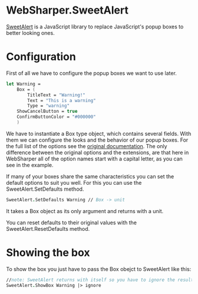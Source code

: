 # WebSharper.SweetAlert

[SweetAlert](https://limonte.github.io/sweetalert2/) is a JavaScript library to replace JavaScript's popup boxes to better looking ones.

# Configuration
First of all we have to configure the popup boxes we want to use later.

```fsharp
let Warning =
    Box = (
        TitleText = "Warning!"
        Text = "This is a warning"
        Type = "warning"
	ShowCancelButton = true
	ConfirmButtonColor = "#000000"
    )
```
We have to instantiate a Box type object, which contains several fields. With them we can configure the looks and the behavior of our popup boxes.
For the full list of the options see the [original documentation](https://limonte.github.io/sweetalert2/). The only difference between the original options and the extensions, are that here in WebSharper all of the option names start with a capital letter, as you can see in the example.

If many of your boxes share the same characteristics you can set the default options to suit you well. For this you can use the SweetAlert.SetDefaults method.
```fsharp
SweetAlert.SetDefaults Warning // Box -> unit
```
It takes a Box object as its only argument and returns with a unit.

You can reset defaults to their original values with the SweetAlert.ResetDefaults method.

# Showing the box

To show the box you just have to pass the Box obejct to SweetAlert like this:
```fsharp
//note: SweetAlert returns with itself so you have to ignore the result if you just want to show the box
SweetAlert.ShowBox Warning |> ignore
